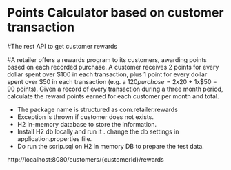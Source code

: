 # Points Calculator based on customer transaction
#The rest API to get customer rewards 

#A retailer offers a rewards program to its customers, awarding points based on each recorded purchase.   A customer receives 2 points for every dollar spent over $100 in each transaction, plus 1 point for every dollar spent over $50 in each transaction (e.g. a $120 purchase = 2x$20 + 1x$50 = 90 points).   Given a record of every transaction during a three month period, calculate the reward points earned for each customer per month and total. 

- The package name is structured as com.retailer.rewards
- Exception is thrown if customer does not exists.
- H2 in-memory database to store the information.
- Install H2 db locally and run it . change the db settings in application.properties file.
- Do run the scrip.sql on H2 in memory DB to prepare the test data.

 http://localhost:8080/customers/{customerId}/rewards
```
